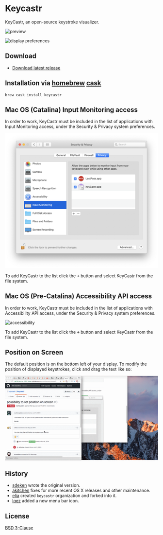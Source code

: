 # Keycastr

KeyCastr, an open-source keystroke visualizer.

![preview](assets/preview.png)

![display preferences](assets/preferences.png)

## Download

 - [Download latest release](https://github.com/keycastr/keycastr/releases)

## Installation via [homebrew](http://brew.sh/) [cask](https://github.com/caskroom/homebrew-cask)

```console
brew cask install keycastr
```

## Mac OS (Catalina) Input Monitoring access

In order to work, KeyCastr must be included in the list of applications with Input Monitoring access, under the Security & Privacy system preferences.

![accessibility](assets/input_monitoring.png)

To add KeyCastr to the list click the <kbd>&plus;</kbd> button and select KeyCastr from the file system.


## Mac OS (Pre-Catalina) Accessibility API access

In order to work, KeyCastr must be included in the list of applications with Accessibility API access, under the Security & Privacy system preferences.

![accessibility](assets/accessibility.png)

To add KeyCastr to the list click the <kbd>&plus;</kbd> button and select KeyCastr from the file system.

## Position on Screen

The default position is on the bottom left of your display. To modify the position of displayed keystrokes, click and drag the text like so:

![reposition](assets/reposition.gif)

## History

 - [sdeken](https://github.com/sdeken/keycastr) wrote the original version.
 - [akitchen](https://github.com/akitchen/keycastr) fixes for more recent OS X releases and other maintenance.
 - [elia](https://github.com/elia/keycastr) created `keycastr` organization and forked into it.
 - [lqez](https://github.com/lqez/keycastr) added a new menu bar icon.


## License

[BSD 3-Clause](https://opensource.org/licenses/BSD-3-Clause)
